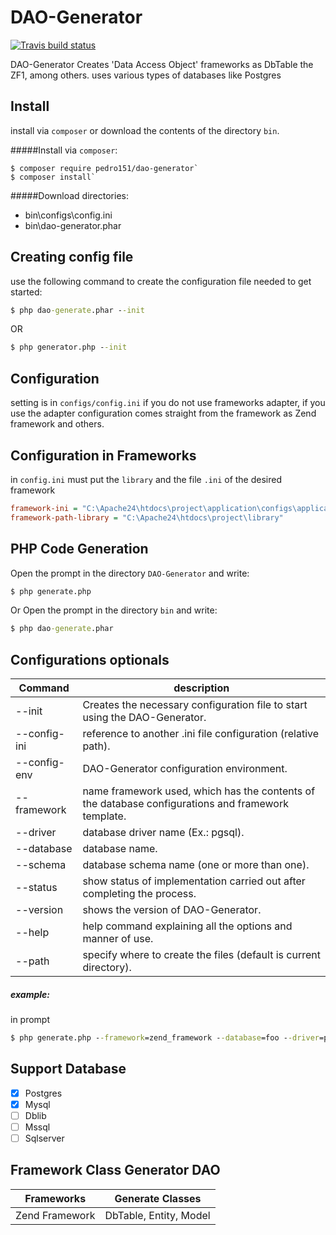 # DAO-Generator

[![Travis build status](https://api.travis-ci.org/pedro151/DAO-Generator.svg?branch=master)](https://travis-ci.org/pedro151/DAO-Generator)

DAO-Generator Creates 'Data Access Object' frameworks as DbTable the ZF1, among others.
uses various types of databases like Postgres

Install
-------

install via `composer` or download the contents of the directory `bin`.

#####Install via `composer`:
```
$ composer require pedro151/dao-generator`
$ composer install`
```

#####Download directories:

- bin\configs\config.ini
- bin\dao-generator.phar


Creating config file
--------------------
use the following command to create the configuration file needed to get started:

```cmd
$ php dao-generate.phar --init
```
OR
```cmd
$ php generator.php --init
```

Configuration
-------------

setting is in `configs/config.ini` if you do not use frameworks adapter, if you use the adapter configuration comes straight from the framework as Zend framework and others.

Configuration in Frameworks
---------------------------

in `config.ini` must put the `library` and the file `.ini` of the desired framework

```ini
framework-ini = "C:\Apache24\htdocs\project\application\configs\application.ini"
framework-path-library = "C:\Apache24\htdocs\project\library"
```

PHP Code Generation
-------------------

Open the prompt in the directory `DAO-Generator` and write:

```cmd
$ php generate.php
```

Or Open the prompt in the directory `bin` and write:

```cmd
$ php dao-generate.phar
```

Configurations optionals
------------------------
| Command        | description       |
|----------------|------------------|
| --init         | Creates the necessary configuration file to start using the DAO-Generator. |
| --config-ini   | reference to another .ini file configuration (relative path). |
| --config-env   | DAO-Generator configuration environment. |
| --framework    | name framework used, which has the contents of the database configurations and framework template. |
| --driver       | database driver name (Ex.: pgsql). |
| --database     | database name. |
| --schema       | database schema name (one or more than one). |
| --status       | show status of implementation carried out after completing the process. |
| --version      | shows the version of DAO-Generator. |
| --help         | help command explaining all the options and manner of use. |
| --path         | specify where to create the files (default is current directory). |


##### example:

in prompt

```cmd
$ php generate.php --framework=zend_framework --database=foo --driver=pgsql --status
```

Support Database 
----------------

- [x] Postgres
- [x] Mysql
- [ ] Dblib
- [ ] Mssql
- [ ] Sqlserver

Framework Class Generator DAO
-----------------------------

| Frameworks    | Generate Classes |
|---------------|--------------|
|Zend Framework | DbTable, Entity, Model  |

